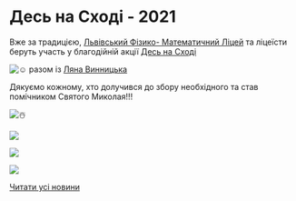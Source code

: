# Десь на Сході - 2021

Вже за традицією, [Львівський Фізико- Математичний Ліцей](https://www.facebook.com/groups/33427370676/user/100032960634084/?__cft__[0]=AZXq5WwEtiGxuKpxeA0TcNjhev1K-AXwTt7PDRIvXzVaWTkXkHoMO1EcoQCKUkN1LAHPrufQwQSHOVdR0C6UBg46GGpCKKL-E9w6RMAfhTGjprOOpliIv1Fl2yBdaCWdD7Mmjpos-6w6GpCxWE9dCAw5r2nSjGTL9_jJTpA1SMEctup-YZHfDc1nFS_VsVweHZ4&amp;__tn__=-]K-R) та ліцеїсти беруть участь у благодійній акції [Десь на Сході](https://www.facebook.com/des.na.skhodi/?__cft__[0]=AZXq5WwEtiGxuKpxeA0TcNjhev1K-AXwTt7PDRIvXzVaWTkXkHoMO1EcoQCKUkN1LAHPrufQwQSHOVdR0C6UBg46GGpCKKL-E9w6RMAfhTGjprOOpliIv1Fl2yBdaCWdD7Mmjpos-6w6GpCxWE9dCAw5r2nSjGTL9_jJTpA1SMEctup-YZHfDc1nFS_VsVweHZ4&amp;__tn__=kK-R)

![☺️](https://www.facebook.com/images/emoji.php/v9/tfb/1/16/263a.png) разом із [Ляна Винницька](https://www.facebook.com/groups/33427370676/user/100003662657033/?__cft__[0]=AZXq5WwEtiGxuKpxeA0TcNjhev1K-AXwTt7PDRIvXzVaWTkXkHoMO1EcoQCKUkN1LAHPrufQwQSHOVdR0C6UBg46GGpCKKL-E9w6RMAfhTGjprOOpliIv1Fl2yBdaCWdD7Mmjpos-6w6GpCxWE9dCAw5r2nSjGTL9_jJTpA1SMEctup-YZHfDc1nFS_VsVweHZ4&amp;__tn__=-]K-R)

Дякуємо кожному, хто долучився до збору необхідного та став помічником Святого Миколая!!!

![☃️](https://www.facebook.com/images/emoji.php/v9/tf0/1/16/2603.png)

![](/images/blog/десь-на-сході-2021/рд2.jpg)

![](/images/blog/десь-на-сході-2021/рд3.jpg)

![](/images/blog/десь-на-сході-2021/рд1.jpg)

[Читати усі новини](/news)
